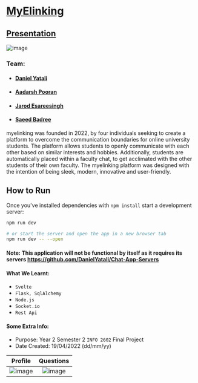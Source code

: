 # [MyElinking](https://myelinking.vercel.app/)

## [Presentation](https://www.youtube.com/watch?v=BLEELRTvYtg)

![image](https://user-images.githubusercontent.com/70588497/164083595-de3160f7-6115-49c3-a1e1-a44921a30db0.png) 

### Team:

* #### [Daniel Yatali](https://github.com/DanielYatali)

* #### [Aadarsh Pooran](https://github.com/AadarshPooran)

* #### [Jarod Esareesingh](https://github.com/Updeus)

* #### [Saeed Badree](https://github.com/SaeedBadree)


myelinking was founded in 2022, by four individuals seeking to create a platform to overcome the communication 
boundaries for online university students. The platform allows students to openly communicate with each other 
based on similar interests and hobbies. Additionally, students are automatically placed within a faculty chat,
to get acclimated with the other students of their own faculty. The myelinking platform was designed with the 
intention of being sleek, modern, innovative and user-friendly. 


## How to Run

Once you've installed dependencies with `npm install` start a development server:

```bash
npm run dev

# or start the server and open the app in a new browser tab
npm run dev -- --open
```
#### Note: This application will not be functional by itself as it requires its servers https://github.com/DanielYatali/Chat-App-Servers

#### What We Learnt:
* `Svelte`
* `Flask, SqlAlchemy`
* `Node.js`
* `Socket.io`
* `Rest Api`

#### Some Extra Info:
* Purpose: Year 2 Semester 2 `INFO 2602` Final Project
* Date Created: 19/04/2022 (dd/mm/yy)

Profile             |  Questions
:-------------------------:|:-------------------------:
![image](https://user-images.githubusercontent.com/70588497/164083875-7605068b-8356-42ed-8af0-360dd8795dbc.png) | ![image](https://user-images.githubusercontent.com/70588497/164084999-4cee7df4-9875-421c-9a0b-f892daaaecce.png)
